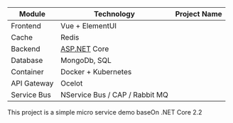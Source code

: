 | **Module**  | **Technology**                 | Project Name |
| ----------- | ------------------------------ | ------------ |
| Frontend    | Vue + ElementUI                    |              |
| Cache       | Redis                          |              |
| Backend     | [ASP.NET](http://ASP.NET) Core |              |
| Database    | MongoDb, SQL                   |              |
| Container   | Docker + Kubernetes            |              |
| API Gateway | Ocelot                         |              |
| Service Bus | NService Bus / CAP / Rabbit MQ |              |

This project is a simple micro service demo baseOn .NET Core 2.2

